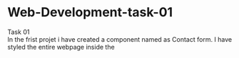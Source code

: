 # Web-Development-task-01

Task 01<br>
 In the frist projet i have created a component named as Contact form.
 I have styled the entire webpage inside the <style> tag in the HTML file itself.
